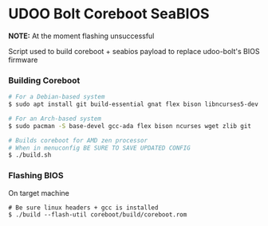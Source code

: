 # UDOO Bolt Coreboot SeaBIOS

**NOTE:** At the moment flashing unsuccessful 

Script used to build coreboot + seabios payload to replace udoo-bolt's BIOS firmware

### Building Coreboot

```sh
# For a Debian-based system
$ sudo apt install git build-essential gnat flex bison libncurses5-dev wget zlib1g-dev

# For an Arch-based system
$ sudo pacman -S base-devel gcc-ada flex bison ncurses wget zlib git

# Builds coreboot for AMD zen processor
# When in menuconfig BE SURE TO SAVE UPDATED CONFIG
$ ./build.sh
```

### Flashing BIOS

On target machine

```
# Be sure linux headers + gcc is installed
$ ./build --flash-util coreboot/build/coreboot.rom
```
